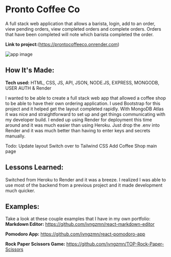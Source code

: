 # Pronto Coffee Co

A full stack web application that allows a barista, login, add to an order, view pending orders, view completed orders and complete orders. Orders that have been completed will note which barista completed the order.

**Link to project:**(https://prontocoffeeco.onrender.com)

![app image](#)

## How It's Made:

**Tech used:** HTML, CSS, JS, API, JSON, NODE.JS, EXPRESS, MONGODB, USER AUTH & Render

I wanted to be able to create a full stack web app that allowed a coffee shop to be able to have their own ordering application. I used Bootstrap for this project and it helped get the layout completed rapidly. With MongoDB Atlas it was nice and straightforward to set up and get things communicating with my developer build. I ended up using Render for deployment this time around and it was much easier than using Heroku. Just drop the .env into Render and it was much better than having to enter keys and secrets manually.

Todo:
Update layout
Switch over to Tailwind CSS
Add Coffee Shop main page

## Lessons Learned:

Switched from Heroku to Render and it was a breeze. I realized I was able to use most of the backend from a previous project and it made development much quicker.

## Examples:

Take a look at these couple examples that I have in my own portfolio:
**Markdown Editor:** https://github.com/ivngzmn/react-markdown-editor

**Pomodoro App:** https://github.com/ivngzmn/react-pomodoro-app

**Rock Paper Scissors Game:** https://github.com/ivngzmn/TOP-Rock-Paper-Scissors
